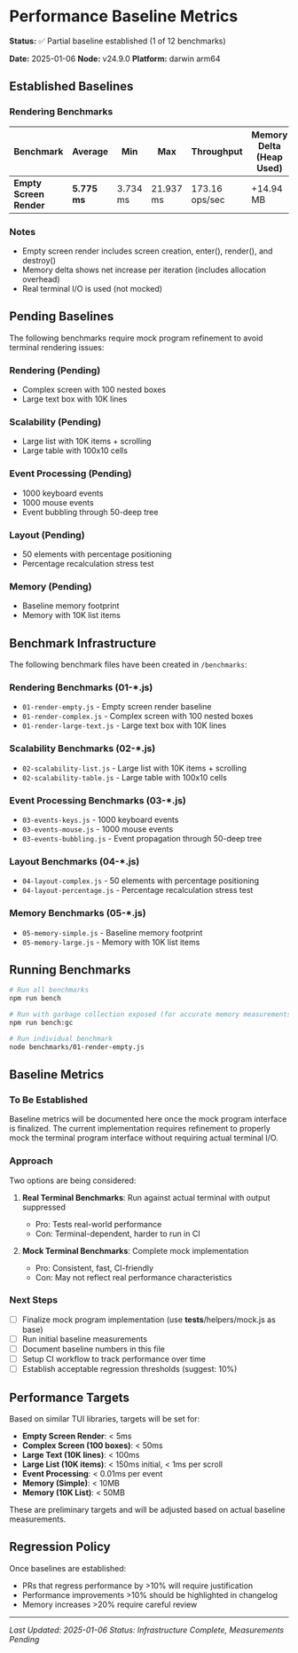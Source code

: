 # Performance Baseline Metrics

**Status:** ✅ Partial baseline established (1 of 12 benchmarks)

**Date:** 2025-01-06
**Node:** v24.9.0
**Platform:** darwin arm64

## Established Baselines

### Rendering Benchmarks

| Benchmark | Average | Min | Max | Throughput | Memory Delta (Heap Used) |
|-----------|---------|-----|-----|------------|-------------------------|
| **Empty Screen Render** | **5.775 ms** | 3.734 ms | 21.937 ms | 173.16 ops/sec | +14.94 MB |

### Notes
- Empty screen render includes screen creation, enter(), render(), and destroy()
- Memory delta shows net increase per iteration (includes allocation overhead)
- Real terminal I/O is used (not mocked)

## Pending Baselines

The following benchmarks require mock program refinement to avoid terminal rendering issues:

### Rendering (Pending)
- Complex screen with 100 nested boxes
- Large text box with 10K lines

### Scalability (Pending)
- Large list with 10K items + scrolling
- Large table with 100x10 cells

### Event Processing (Pending)
- 1000 keyboard events
- 1000 mouse events
- Event bubbling through 50-deep tree

### Layout (Pending)
- 50 elements with percentage positioning
- Percentage recalculation stress test

### Memory (Pending)
- Baseline memory footprint
- Memory with 10K list items

## Benchmark Infrastructure

The following benchmark files have been created in `/benchmarks`:

### Rendering Benchmarks (01-*.js)
- `01-render-empty.js` - Empty screen render baseline
- `01-render-complex.js` - Complex screen with 100 nested boxes
- `01-render-large-text.js` - Large text box with 10K lines

### Scalability Benchmarks (02-*.js)
- `02-scalability-list.js` - Large list with 10K items + scrolling
- `02-scalability-table.js` - Large table with 100x10 cells

### Event Processing Benchmarks (03-*.js)
- `03-events-keys.js` - 1000 keyboard events
- `03-events-mouse.js` - 1000 mouse events
- `03-events-bubbling.js` - Event propagation through 50-deep tree

### Layout Benchmarks (04-*.js)
- `04-layout-complex.js` - 50 elements with percentage positioning
- `04-layout-percentage.js` - Percentage recalculation stress test

### Memory Benchmarks (05-*.js)
- `05-memory-simple.js` - Baseline memory footprint
- `05-memory-large.js` - Memory with 10K list items

## Running Benchmarks

```bash
# Run all benchmarks
npm run bench

# Run with garbage collection exposed (for accurate memory measurements)
npm run bench:gc

# Run individual benchmark
node benchmarks/01-render-empty.js
```

## Baseline Metrics

### To Be Established

Baseline metrics will be documented here once the mock program interface is finalized.
The current implementation requires refinement to properly mock the terminal program
interface without requiring actual terminal I/O.

### Approach

Two options are being considered:

1. **Real Terminal Benchmarks**: Run against actual terminal with output suppressed
   - Pro: Tests real-world performance
   - Con: Terminal-dependent, harder to run in CI

2. **Mock Terminal Benchmarks**: Complete mock implementation
   - Pro: Consistent, fast, CI-friendly
   - Con: May not reflect real performance characteristics

### Next Steps

- [ ] Finalize mock program implementation (use __tests__/helpers/mock.js as base)
- [ ] Run initial baseline measurements
- [ ] Document baseline numbers in this file
- [ ] Setup CI workflow to track performance over time
- [ ] Establish acceptable regression thresholds (suggest: 10%)

## Performance Targets

Based on similar TUI libraries, targets will be set for:

- **Empty Screen Render**: < 5ms
- **Complex Screen (100 boxes)**: < 50ms
- **Large Text (10K lines)**: < 100ms
- **Large List (10K items)**: < 150ms initial, < 1ms per scroll
- **Event Processing**: < 0.01ms per event
- **Memory (Simple)**: < 10MB
- **Memory (10K List)**: < 50MB

These are preliminary targets and will be adjusted based on actual baseline measurements.

## Regression Policy

Once baselines are established:
- PRs that regress performance by >10% will require justification
- Performance improvements >10% should be highlighted in changelog
- Memory increases >20% require careful review

---

*Last Updated: 2025-01-06*
*Status: Infrastructure Complete, Measurements Pending*